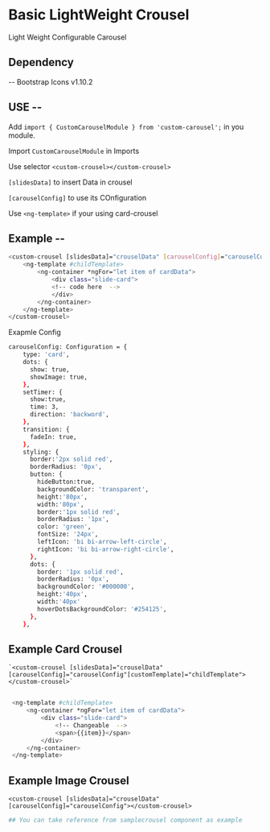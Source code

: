 # Basic LightWeight Crousel

Light Weight Configurable Carousel

## Dependency

-- Bootstrap Icons v1.10.2

## USE --

Add `import { CustomCarouselModule } from 'custom-carousel';` in you module.

Import `CustomCarouselModule` in Imports

Use selector `<custom-crousel></custom-crousel>`

`[slidesData]` to insert Data in crousel

`[carouselConfig]` to use its COnfiguration

Use `<ng-template>` if your using card-crousel

## Example --

```sh
<custom-crousel [slidesData]="crouselData" [carouselConfig]="carouselConfig" [customTemplate]="childTemplate">
    <ng-template #childTemplate>
        <ng-container *ngFor="let item of cardData">
            <div class="slide-card">
            <!-- code here  -->
            </div>
        </ng-container>
    </ng-template>
</custom-crousel>
```

Exapmle Config

```sh
carouselConfig: Configuration = {
    type: 'card',
    dots: {
      show: true,
      showImage: true,
    },
    setTimer: {
      show:true,
      time: 3,
      direction: 'backword',
    },
    transition: {
      fadeIn: true,
    },
    styling: {
      border:'2px solid red',
      borderRadius: '0px',
      button: {
        hideButton:true,
        backgroundColor: 'transparent',
        height:'80px',
        width:'80px',
        border:'1px solid red',
        borderRadius: '1px',
        color: 'green',
        fontSize: '24px',
        leftIcon: 'bi bi-arrow-left-circle',
        rightIcon: 'bi bi-arrow-right-circle',
      },
      dots: {
        border: '1px solid red',
        borderRadius: '0px',
        backgroundColor: '#000000',
        height:'40px',
        width:'40px'
        hoverDotsBackgroundColor: '#254125',
      },
    },
```

## Example Card Crousel

    `<custom-crousel [slidesData]="crouselData" [carouselConfig]="carouselConfig"[customTemplate]="childTemplate"></custom-crousel>`

```sh

 <ng-template #childTemplate>
     <ng-container *ngFor="let item of cardData">
         <div class="slide-card">
             <!-- Changeable  -->
             <span>{{item}}</span>
         </div>
     </ng-container>
 </ng-template>
```

## Example Image Crousel

`<custom-crousel [slidesData]="crouselData" [carouselConfig]="carouselConfig"></custom-crousel>`

```sh
## You can take reference from samplecrousel component as example
```

